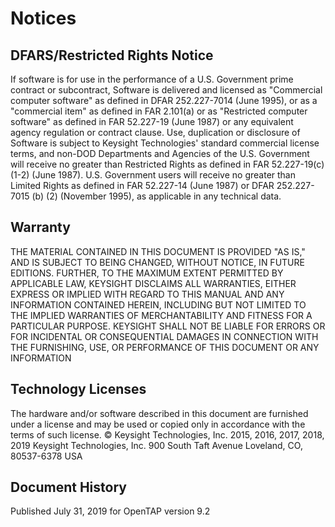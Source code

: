 Notices
=======


DFARS/Restricted Rights Notice
------------------------------

If software is for use in the performance of a U.S. Government prime contract or subcontract, Software is delivered and licensed as "Commercial computer software" as defined in DFAR 252.227-7014 (June 1995), or as a "commercial item" as defined in FAR 2.101(a) or as "Restricted computer software" as defined in FAR 52.227-19 (June 1987) or any equivalent agency regulation or contract clause. Use, duplication or disclosure of Software is subject to Keysight Technologies' standard commercial license terms, and non-DOD Departments and Agencies of the U.S. Government will receive no greater than Restricted Rights as defined in FAR 52.227-19(c)(1-2) (June 1987). U.S. Government users will receive no greater than Limited Rights as defined in FAR 52.227-14 (June 1987) or DFAR 252.227-7015 (b) (2) (November 1995), as applicable in any technical data.


Warranty
--------
THE MATERIAL CONTAINED IN THIS DOCUMENT IS PROVIDED "AS IS," AND IS SUBJECT TO BEING CHANGED, WITHOUT NOTICE, IN FUTURE EDITIONS. FURTHER, TO THE MAXIMUM EXTENT PERMITTED BY APPLICABLE LAW, KEYSIGHT DISCLAIMS ALL WARRANTIES, EITHER EXPRESS OR IMPLIED WITH REGARD TO THIS MANUAL AND ANY INFORMATION CONTAINED HEREIN, INCLUDING BUT NOT LIMITED TO THE IMPLIED WARRANTIES OF MERCHANTABILITY AND FITNESS FOR A PARTICULAR PURPOSE. KEYSIGHT SHALL NOT BE LIABLE FOR ERRORS OR FOR INCIDENTAL OR CONSEQUENTIAL DAMAGES IN CONNECTION WITH THE FURNISHING, USE, OR PERFORMANCE OF THIS DOCUMENT OR ANY INFORMATION


Technology Licenses
-------------------
The hardware and/or software described in this document are furnished under a license and may be used or copied only in accordance with the terms of such license.
© Keysight Technologies, Inc. 2015, 2016, 2017, 2018, 2019
Keysight Technologies, Inc.
900 South Taft Avenue Loveland, CO, 80537-6378 USA

Document History
----------------
Published July 31, 2019 for OpenTAP version 9.2

